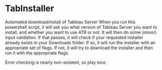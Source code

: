 # TabInstaller
Automated download/install of Tableau Server
When you run this powershell script, it will ask you what version of Tableau Server you want to install, and whether you want to use ATR or not.  It will then do some (minor) input validation.  If that passes, it will check if your requested installer already exists in your Downloads folder.  If so, it will run the installer with an appropriate set of flags.  If not, it will try to download the installer and then run it with the appropriate flags.

Error checking is nearly non-existent, so play nice.
